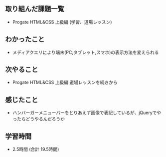 ## 取り組んだ課題一覧
- Progate HTML&CSS 上級編 (学習、道場レッスン)
## わかったこと
- メディアクエリにより端末(PC,タブレット,スマホ)の表示方法を変えられる
## 次やること
- Progate HTML&CSS 上級編 道場レッスンを続きから
## 感じたこと
- ハンバーガーメニューバーをとりあえず画像で表記しているが、jQueryでやったらどうやるんだろうか
## 学習時間
- 2.5時間 (合計 19.5時間)
